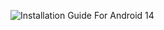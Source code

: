 ![Installation Guide For Android 14](https://github.com/Google-Pixel2-2XL/instalation_guide_wahoo/blob/main/AR-Project%20Banner.png)